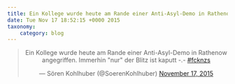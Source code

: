 ```yaml
---
title: Ein Kollege wurde heute am Rande einer Anti-Asyl-Demo in Rathenow angegriffen. Immerhin „nur“ der Blitz ist kaputt -.- #fcknzs
date: Tue Nov 17 18:52:15 +0000 2015
taxonomy:
    category: blog
---
```

<blockquote class="twitter-tweet" align="center" width="350"><p lang="de" dir="ltr">Ein Kollege wurde heute am Rande einer Anti-Asyl-Demo in Rathenow angegriffen. Immerhin &quot;nur&quot; der Blitz ist kaputt -.- <a href="https://twitter.com/hashtag/fcknzs?src=hash">#fcknzs</a></p>&mdash; Sören Kohlhuber (@SoerenKohlhuber) <a href="https://twitter.com/SoerenKohlhuber/status/666688642212044800">November 17, 2015</a></blockquote>
